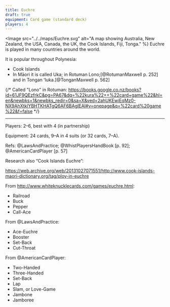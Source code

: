 ```yaml
---
title: Euchre
draft: true
equipment: Card game (standard deck)
players: 4
---
```


<Image src="../../maps/Euchre.svg" alt="A map showing Australia, New Zealand, the USA, Canada, the UK, the Cook Islands, Fiji, Tonga." %}
Euchre is played in many countries around the world.
</Image>

It is popular throughout Polynesia:

- Cook Islands 
- In Māori it is called <span lang="mi" class="aka noun">Uka</span>; 
in Rotuman <span lang="rtm" class="aka noun">Lono</span>;[@RotumanMaxwell p. 252] and in Tongan <span lang="to" class="aka noun">ʻIuka</span>.[@TonganMaxwell p. 562]

{/*
Called "Lono" in Rotuman: https://books.google.co.nz/books?id=61JF9QEzfrkC&pg=PA67&dq=%22kura%22++%22card+game%22&hl=en&newbks=1&newbks_redir=0&sa=X&ved=2ahUKEwiEqMz0-NX9AhXtklYBHTKHATgQ6AF6BAgIEAI#v=onepage&q=%22card%20game%22&f=false
*/}

--- 
Players: 2–6, best with 4 (in partnership)

Equipment: 24 cards, 9–A in 4 suits (or 32 cards, 7–A).

Refs: @LawsAndPractice; @WhistPlayersHandBook [p. 92]; @AmericanCardPlayer [p.
57]

Research also “Cook Islands Euchre”:

https://web.archive.org/web/20131027071551/http://www.cook-islands-maori-dictionary.org/tag/ploy-in-euchre

From <http://www.whiteknucklecards.com/games/euchre.html>:

* Railroad
* Buck
* Pepper
* Call-Ace

From @LawsAndPractice:

* Ace-Euchre
* Booster
* Set-Back
* Cut-Throat

From @AmericanCardPlayer:

* Two-Handed
* Three-Handed
* Set-Back
* Lap
* Slam, or Love-Game
* Jambone
* Jamboree
